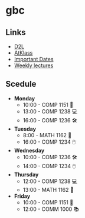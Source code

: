 # gbc

## Links
- [D2L](https://learn.georgebrown.ca)
- [AtKlass](https://app.atklass.com)
- [Important Dates](https://www.georgebrown.ca/current-students/important-dates?term=27246&category=131)
- [Weekly lectures](comp1238.md)

## Scedule
- **Monday**
  - 10:00 - COMP 1151 📔
  - 13:00 - COMP 1238 💻
  - 16:00 - COMP 1236 🛠️
- **Tuesday**
  - 8:00 - MATH 1162 📝
  - 16:00 - COMP 1234 🖱️
- **Wednesday**
  - 10:00 - COMP 1236 🛠️
  - 14:00 - COMP 1234 🖱️
- **Thursday**
  - 12:00 - COMP 1238 💻
  - 13:00 - MATH 1162 📝
- **Friday**
  - 10:00 - COMP 1151 📔
  - 12:00 - COMM 1000 📚
